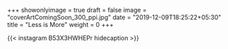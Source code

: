 +++
showonlyimage = true
draft = false
image = "coverArtComingSoon_300_ppi.jpg"
date = "2019-12-09T18:25:22+05:30"
title = "Less is More"
weight = 0
+++


{{< instagram B53X3HWHEPr hidecaption >}}
